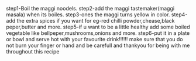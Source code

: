 step1-Boil the maggi noodels. 
step2-add the maggi tastemaker(maggi masala) when its boiles. 
step3-ones the maggi turns yellow in color.
step4-add the extra spices if you  want for eg-red chilli powder,chease,black peper,butter and more.
step5-if u want to be a little healthy add some boiled vegetable like bellpeper,mushrooms,onions and more.
step6-put it in a plate or bowl and serve hot with your favourite drink!!!!!!
make sure that you do not burn your finger or hand and be carefull and thankyou for being with me throughout this recipe